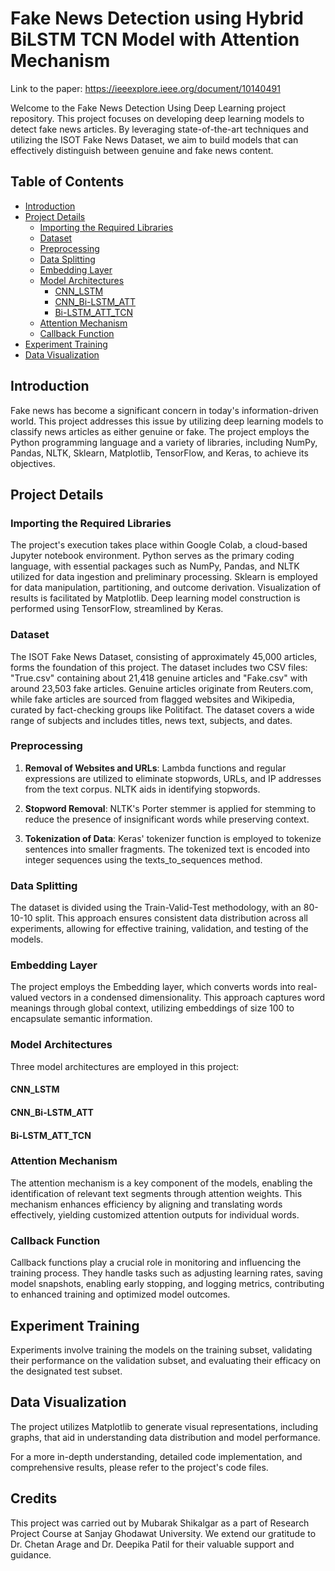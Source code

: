 # Fake News Detection using Hybrid BiLSTM TCN Model with Attention Mechanism

Link to the paper: https://ieeexplore.ieee.org/document/10140491   

Welcome to the Fake News Detection Using Deep Learning project repository. This project focuses on developing deep learning models to detect fake news articles. By leveraging state-of-the-art techniques and utilizing the ISOT Fake News Dataset, we aim to build models that can effectively distinguish between genuine and fake news content.

## Table of Contents

- [Introduction](#introduction)
- [Project Details](#project-details)
  - [Importing the Required Libraries](#importing-the-required-libraries)
  - [Dataset](#dataset)
  - [Preprocessing](#preprocessing)
  - [Data Splitting](#data-splitting)
  - [Embedding Layer](#embedding-layer)
  - [Model Architectures](#model-architectures)
    - [CNN_LSTM](#cnn_lstm)
    - [CNN_Bi-LSTM_ATT](#cnn_bi-lstm_att)
    - [Bi-LSTM_ATT_TCN](#bi-lstm_att_tcn)
  - [Attention Mechanism](#attention-mechanism)
  - [Callback Function](#callback-function)
- [Experiment Training](#experiment-training)
- [Data Visualization](#data-visualization)

## Introduction

Fake news has become a significant concern in today's information-driven world. This project addresses this issue by utilizing deep learning models to classify news articles as either genuine or fake. The project employs the Python programming language and a variety of libraries, including NumPy, Pandas, NLTK, Sklearn, Matplotlib, TensorFlow, and Keras, to achieve its objectives.

## Project Details

### Importing the Required Libraries

The project's execution takes place within Google Colab, a cloud-based Jupyter notebook environment. Python serves as the primary coding language, with essential packages such as NumPy, Pandas, and NLTK utilized for data ingestion and preliminary processing. Sklearn is employed for data manipulation, partitioning, and outcome derivation. Visualization of results is facilitated by Matplotlib. Deep learning model construction is performed using TensorFlow, streamlined by Keras.

### Dataset

The ISOT Fake News Dataset, consisting of approximately 45,000 articles, forms the foundation of this project. The dataset includes two CSV files: "True.csv" containing about 21,418 genuine articles and "Fake.csv" with around 23,503 fake articles. Genuine articles originate from Reuters.com, while fake articles are sourced from flagged websites and Wikipedia, curated by fact-checking groups like Politifact. The dataset covers a wide range of subjects and includes titles, news text, subjects, and dates.

### Preprocessing

1. **Removal of Websites and URLs**: Lambda functions and regular expressions are utilized to eliminate stopwords, URLs, and IP addresses from the text corpus. NLTK aids in identifying stopwords.

2. **Stopword Removal**: NLTK's Porter stemmer is applied for stemming to reduce the presence of insignificant words while preserving context.

3. **Tokenization of Data**: Keras' tokenizer function is employed to tokenize sentences into smaller fragments. The tokenized text is encoded into integer sequences using the texts_to_sequences method.

### Data Splitting

The dataset is divided using the Train-Valid-Test methodology, with an 80-10-10 split. This approach ensures consistent data distribution across all experiments, allowing for effective training, validation, and testing of the models.

### Embedding Layer

The project employs the Embedding layer, which converts words into real-valued vectors in a condensed dimensionality. This approach captures word meanings through global context, utilizing embeddings of size 100 to encapsulate semantic information.

### Model Architectures

Three model architectures are employed in this project:

#### CNN_LSTM

#### CNN_Bi-LSTM_ATT

#### Bi-LSTM_ATT_TCN

### Attention Mechanism

The attention mechanism is a key component of the models, enabling the identification of relevant text segments through attention weights. This mechanism enhances efficiency by aligning and translating words effectively, yielding customized attention outputs for individual words.

### Callback Function

Callback functions play a crucial role in monitoring and influencing the training process. They handle tasks such as adjusting learning rates, saving model snapshots, enabling early stopping, and logging metrics, contributing to enhanced training and optimized model outcomes.

## Experiment Training

Experiments involve training the models on the training subset, validating their performance on the validation subset, and evaluating their efficacy on the designated test subset.

## Data Visualization

The project utilizes Matplotlib to generate visual representations, including graphs, that aid in understanding data distribution and model performance.

For a more in-depth understanding, detailed code implementation, and comprehensive results, please refer to the project's code files.

## Credits

This project was carried out by Mubarak Shikalgar as a part of Research Project Course at Sanjay Ghodawat University. We extend our gratitude to Dr. Chetan Arage and Dr. Deepika Patil for their valuable support and guidance.
